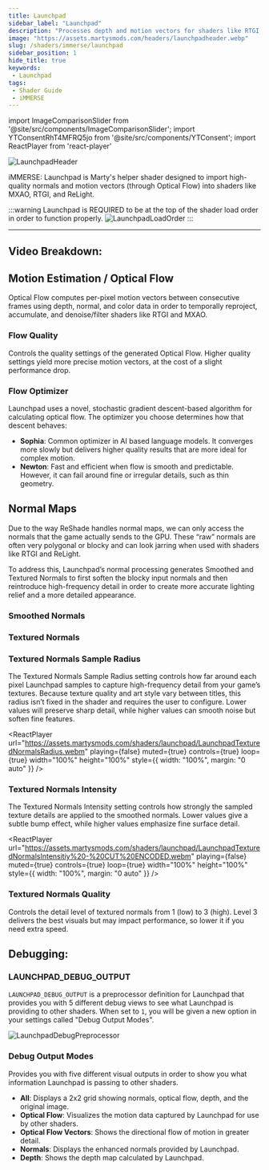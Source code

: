 ```yaml
---
title: Launchpad
sidebar_label: "Launchpad"
description: "Processes depth and motion vectors for shaders like RTGI, MXAO, and ReLight."
image: "https://assets.martysmods.com/headers/launchpadheader.webp"
slug: /shaders/immerse/launchpad
sidebar_position: 1
hide_title: true
keywords: 
 - Launchpad
tags:
 - Shader Guide
 - iMMERSE
---
```


<!----------------------- IMPORTS ---------------------------->

import ImageComparisonSlider from '@site/src/components/ImageComparisonSlider';
import YTConsentRhT4MFRQ5jo from '@site/src/components/YTConsent';
import ReactPlayer from 'react-player'

<!----------------------------------------------------------->

![LaunchpadHeader](https://assets.martysmods.com/headers/launchpadheader.webp)

iMMERSE: Launchpad is Marty's helper shader designed to import high-quality normals and motion vectors (through Optical Flow) into shaders like MXAO, RTGI, and ReLight.

:::warning
Launchpad is REQUIRED to be at the top of the shader load order in order to function properly.
![LaunchpadLoadOrder](https://assets.martysmods.com/shaders/launchpad/launchpadloadorder3.webp)
:::

---

## Video Breakdown:
<YTConsentRhT4MFRQ5jo />

## Motion Estimation / Optical Flow
Optical Flow computes per-pixel motion vectors between consecutive frames using depth, normal, and color data in order to temporally reproject, accumulate, and denoise/filter shaders like RTGI and MXAO.

### Flow Quality
Controls the quality settings of the generated Optical Flow. Higher quality settings yield more precise motion vectors, at the cost of a slight performance drop.

### Flow Optimizer
Launchpad uses a novel, stochastic gradient descent-based algorithm for calculating optical flow. The optimizer you choose determines how that descent behaves:
- **Sophia**: Common optimizer in AI based language models. It converges more slowly but delivers higher quality results that are more ideal for complex motion.
- **Newton**: Fast and efficient when flow is smooth and predictable. However, it can fail around fine or irregular details, such as thin geometry.

## Normal Maps
Due to the way ReShade handles normal maps, we can only access the normals that the game actually sends to the GPU. These “raw” normals are often very polygonal or blocky and can look jarring when used with shaders like RTGI and ReLight.

To address this, Launchpad’s normal processing generates Smoothed and Textured Normals to first soften the blocky input normals and then reintroduce high-frequency detail in order to create more accurate lighting relief and a more detailed appearance.

### Smoothed Normals
 <ImageComparisonSlider 
  beforeImage="https://assets.martysmods.com/shaders/launchpad/LaunchpadOriginalNormals3.webp" 
  afterImage="https://assets.martysmods.com/shaders/launchpad/LaunchpadSmoothedNormals3.webp"
  beforeLabel="Original"
  afterLabel="Smoothed"
 />

### Textured Normals
 <ImageComparisonSlider 
  beforeImage="https://assets.martysmods.com/shaders/launchpad/LaunchpadSmoothedNormals3.webp"
  afterImage="https://assets.martysmods.com/shaders/launchpad/LaunchpadTexturedNormals3.webp"
  beforeLabel="Smoothed"
  afterLabel="Textured"
 />

### Textured Normals Sample Radius
The Textured Normals Sample Radius setting controls how far around each pixel Launchpad samples to capture high-frequency detail from your game’s textures. Because texture quality and art style vary between titles, this radius isn’t fixed in the shader and requires the user to configure. Lower values will preserve sharp detail, while higher values can smooth noise but soften fine features.

<ReactPlayer
  url="https://assets.martysmods.com/shaders/launchpad/LaunchpadTexturedNormalsRadius.webm"
  playing={false}
  muted={true}
  controls={true}
  loop={true}
  width="100%"
  height="100%"
  style={{ width: "100%", margin: "0 auto" }}
/>

### Textured Normals Intensity
The Textured Normals Intensity setting controls how strongly the sampled texture details are applied to the smoothed normals. Lower values give a subtle bump effect, while higher values emphasize fine surface detail.

<ReactPlayer
  url="https://assets.martysmods.com/shaders/launchpad/LaunchpadTexturedNormalsIntensitiy%20-%20CUT%20ENCODED.webm"
  playing={false}
  muted={true}
  controls={true}
  loop={true}
  width="100%"
  height="100%"
  style={{ width: "100%", margin: "0 auto" }}
/>

### Textured Normals Quality
Controls the detail level of textured normals from 1 (low) to 3 (high). Level 3 delivers the best visuals but may impact performance, so lower it if you need extra speed.

## Debugging:

### LAUNCHPAD_DEBUG_OUTPUT
`LAUNCHPAD_DEBUG_OUTPUT` is a preprocessor definition for Launchpad that provides you with 5 different debug views to see what Launchpad is providing to other shaders. When set to `1`, you will be given a new option in your settings called "Debug Output Modes".

![LaunchpadDebugPreprocessor](https://assets.martysmods.com/shaders/launchpad/launchpaddebugpreprocessor.webp)

### Debug Output Modes
Provides you with five different visual outputs in order to show you what information Launchpad is passing to other shaders.
- **All**: Displays a 2x2 grid showing normals, optical flow, depth, and the original image.
- **Optical Flow**: Visualizes the motion data captured by Launchpad for use by other shaders.
- **Optical Flow Vectors**: Shows the directional flow of motion in greater detail.
- **Normals**: Displays the enhanced normals provided by Launchpad.
- **Depth**: Shows the depth map calculated by Launchpad.